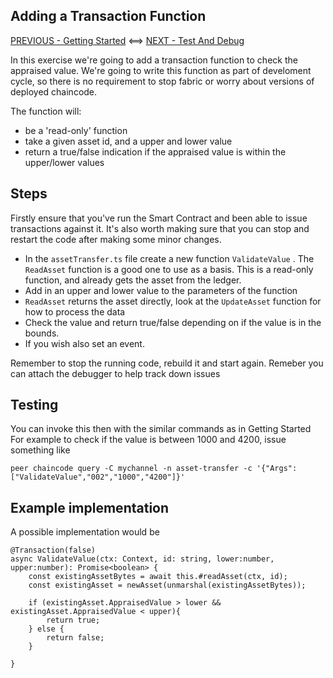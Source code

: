 ## Adding a Transaction Function

[PREVIOUS - Getting Started](./01-Exercise-Getting-Started.md) <==>  [NEXT - Test And Debug](./03-Test-And-Debug-Reference.md)
 
 In this exercise we're going to add a transaction function to check the appraised value. We're going to write this function as part of develoment cycle, so there is no requirement to stop fabric or worry about versions of deployed chaincode.

The function will:

- be a 'read-only' function
- take a given asset id, and a upper and lower value
- return a true/false indication if the appraised value is within the upper/lower values

## Steps

Firstly ensure that you've run the Smart Contract and been able to issue transactions against it. It's also worth making sure that you can stop and restart the code after making some minor changes. 

- In the `assetTransfer.ts` file create a new function `ValidateValue` . The `ReadAsset` function is a good one to use as a basis. This is a read-only function, and already gets the asset from the ledger.
-  Add in an upper and lower value to the parameters of the function
- `ReadAsset` returns the asset directly, look at the `UpdateAsset` function for how to process the data
- Check the value and return true/false depending on if the value is in the bounds.
- If you wish also set an event.

Remember to stop the running code, rebuild it and start again. Remeber you can attach the debugger to help track down issues

## Testing

You can invoke this then with the similar commands as in Getting Started
For example to check if the value is between 1000 and 4200, issue something like

```
peer chaincode query -C mychannel -n asset-transfer -c '{"Args":["ValidateValue","002","1000","4200"]}'
```

## Example implementation

A possible implementation would be 

```
@Transaction(false)
async ValidateValue(ctx: Context, id: string, lower:number, upper:number): Promise<boolean> {
    const existingAssetBytes = await this.#readAsset(ctx, id);
    const existingAsset = newAsset(unmarshal(existingAssetBytes));

    if (existingAsset.AppraisedValue > lower && existingAsset.AppraisedValue < upper){
        return true;
    } else {
        return false;
    }
    
}
```
